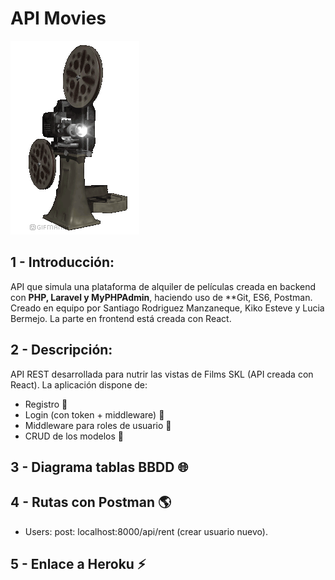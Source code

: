 # API Movies 

![Screenshot](public/proyector.gif)

## 1 - Introducción:

API que simula una plataforma de alquiler de películas creada en backend con **PHP, Laravel y MyPHPAdmin**, haciendo uso de **Git, ES6, Postman.
Creado en equipo por Santiago Rodriguez Manzaneque, Kiko Esteve y Lucia Bermejo.
La parte en frontend está creada con React.

## 2 - Descripción:

API REST desarrollada para nutrir las vistas de Films SKL (API creada con React). La aplicación dispone de:

* Registro :man:
* Login (con token + middleware) :woman:
* Middleware para roles de usuario :octopus:
* CRUD de los modelos :eyes:

## 3 - Diagrama tablas BBDD :globe_with_meridians:

## 4 - Rutas con Postman :earth_americas:

* Users: 
post: localhost:8000/api/rent (crear usuario nuevo).


## 5 - Enlace a Heroku :zap:



